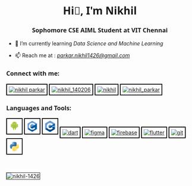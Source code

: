 <h1 align="center" style="font-family: 'Segoe UI', Tahoma, Geneva, Verdana, sans-serif;">Hi👋, I'm Nikhil</h1>
<h3 align="center" style="font-family: 'Segoe UI', Tahoma, Geneva, Verdana, sans-serif;">Sophomore CSE AIML Student at VIT Chennai</h3>

- 🌱 I’m currently learning *Data Science and Machine Learning*

- 📫 Reach me at : *parkar.nikhil1426@gmail.com*

<h3 align="left" style="font-family: 'Segoe UI', Tahoma, Geneva, Verdana, sans-serif;">Connect with me:</h3>
<p align="left">
    <a href="https://www.linkedin.com/in/nikhil-parkar-49b600274/" target="blank"><img align="center" src="https://raw.githubusercontent.com/rahuldkjain/github-profile-readme-generator/master/src/images/icons/Social/linked-in-alt.svg" border="2" style="padding: 5px; border-color: black;" alt="nikhil parkar" height="25" style="margin-right: 10px;" /></a>
    <a href="https://instagram.com/nikhil_140206" target="blank"><img align="center" src="https://raw.githubusercontent.com/rahuldkjain/github-profile-readme-generator/master/src/images/icons/Social/instagram.svg" border="2" style="padding: 5px; border-color: black;" alt="nikhil_140206" height="25" style="margin-right: 10px;" /></a>
    <a href="https://www.hackerrank.com/profile/DeathSOLO" target="blank"><img align="center" src="https://raw.githubusercontent.com/rahuldkjain/github-profile-readme-generator/master/src/images/icons/Social/hackerrank.svg" border="2" style="padding: 5px; border-color: black;" alt="nikhil" height="25" style="margin-right: 10px;" /></a>
    <a href="https://www.leetcode.com/nikhil_parkar" target="blank"><img align="center" src="https://raw.githubusercontent.com/rahuldkjain/github-profile-readme-generator/master/src/images/icons/Social/leet-code.svg" border="2" style="padding: 5px; border-color: black;" alt="nikhil_parkar" height="25" style="margin-right: 10px;" /></a>
</p>

<h3 align="left" style="font-family: 'Segoe UI', Tahoma, Geneva, Verdana, sans-serif;">Languages and Tools:</h3>
<p align="left">
    <a href="https://developer.android.com" target="_blank" rel="noreferrer"><img src="https://raw.githubusercontent.com/devicons/devicon/master/icons/android/android-original-wordmark.svg" border="2" style="padding: 5px; border-color: black;" alt="android" width="30" height="30" style="margin-right: 10px;" /></a>
    <a href="https://www.cprogramming.com/" target="_blank" rel="noreferrer"><img src="https://raw.githubusercontent.com/devicons/devicon/master/icons/c/c-original.svg" border="2" style="padding: 5px; border-color: black;" alt="c" width="30" height="30" style="margin-right: 10px;" /></a>
    <a href="https://www.w3schools.com/cpp/" target="_blank" rel="noreferrer"><img src="https://raw.githubusercontent.com/devicons/devicon/master/icons/cplusplus/cplusplus-original.svg" border="2" style="padding: 5px; border-color: black;" alt="cplusplus" width="30" height="30" style="margin-right: 10px;" /></a>
    <a href="https://dart.dev" target="_blank" rel="noreferrer" ><img src="https://www.vectorlogo.zone/logos/dartlang/dartlang-icon.svg" border="2" style="padding: 5px; border-color: black;" alt="dart" width="30" height="30" style="margin-right: 10px;" /></a>
    <a href="https://www.figma.com/" target="_blank" rel="noreferrer"><img src="https://www.vectorlogo.zone/logos/figma/figma-icon.svg" border="2" style="padding: 5px; border-color: black;" alt="figma" width="30" height="30" style="margin-right: 10px;" /></a>
    <a href="https://firebase.google.com/" target="_blank" rel="noreferrer"><img src="https://www.vectorlogo.zone/logos/firebase/firebase-icon.svg" border="2" style="padding: 5px; border-color: black;" alt="firebase" width="30" height="30" style="margin-right: 10px;" /></a>
    <a href="https://flutter.dev" target="_blank" rel="noreferrer"><img src="https://www.vectorlogo.zone/logos/flutterio/flutterio-icon.svg" border="2" style="padding: 5px; border-color: black;" alt="flutter" width="30" height="30" style="margin-right: 10px;" /></a>
    <a href="https://git-scm.com/" target="_blank" rel="noreferrer"><img src="https://www.vectorlogo.zone/logos/git-scm/git-scm-icon.svg" border="2" style="padding: 5px; border-color: black;" alt="git" width="30" height="30" style="margin-right: 10px;" /></a>
    <a href="https://www.python.org" target="_blank" rel="noreferrer"><img src="https://raw.githubusercontent.com/devicons/devicon/master/icons/python/python-original.svg" border="2" style="padding: 5px; border-color: black;" alt="python" width="30" height="30" style="margin-right: 10px;"/></a>
</p>
</br>
<p align="left"><img src="https://github-readme-stats.vercel.app/api/top-langs?username=nikhil-1426&show_icons=true&locale=en&layout=compact" border="1" alt="nikhil-1426" /></p>
